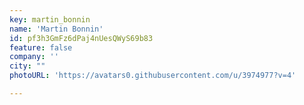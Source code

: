 ```yaml
---
key: martin_bonnin
name: 'Martin Bonnin'
id: pf3h3GmFz6dPaj4nUesQWyS69b83
feature: false
company: ''
city: ""
photoURL: 'https://avatars0.githubusercontent.com/u/3974977?v=4'

---
```



